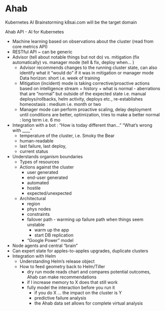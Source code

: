 # Ahab
Kubernetes AI Brainstorming
k8sai.com will be the target domain 

Ahab API - AI for Kubernetes

- Machine learning based on observations about the cluster (read from core metrics API)
- RESTful API ~ can be generic
- Advisor (tell about notable things but not do) vs. mitigation (fix automatically) vs. manager mode (tell & fix, deploy when…  )
    - Advisor recommends changes to the running cluster state, can also identify what it “would do” if it was in mitigation or manager mode Data horizon: short i.e. week of training
    - Mitigation (incident) mode is taking corrective/proactive actions based on intelligence stream + history + what is normal - aberrations that are “normal” but outside of the expected state i.e. manual deploys/rollbacks, helm activity, deploys etc., re-establishes homeostasis : medium i.e. month or two
    - Manager mode can perform proactive scaling, delay deployment until conditions are better, optimization, tries to make a better normal  : long term i.e. 6 mo
- Integration with a bot : “How is today different than…” “What’s wrong with ____” 
    - temperature of the cluster, i.e. Smoky the Bear
    - human-readable
    - last failure, last deploy, 
    - current status
- Understands organism boundaries
    - Types of resources
    - Actions against the cluster
        - user generated
        - end-user generated
        - automated
        - hostile
        - expected/unexpected
    - Architectural
        - region
        - phys nodes
        - constraints
        - failover path - warming up failure path when things seem unstable
            - warm up the app
            - start DB replication
        - “Google Power” model
- Node agents and central “brain” 
- Can expert state for apples-to-apples upgrades, duplicate clusters
- Integration with Helm
    - Understanding Helm’s release object
    - How to feed geometry back to Helm/Tiller
        - dry run mode reads chart and compares potential outcomes, Ahab can make recommendations
        - if I increase memory to X does that still work
        - fully model the interaction before you run it
            - if you do X … the impact on the cluster is Y
            - predictive failure analysis
            - the Ahab data set allows for complete virtual analysis
